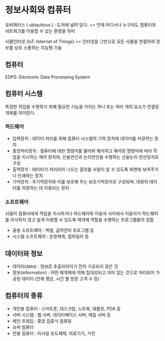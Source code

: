 # 정보사회와 컴퓨터

유비쿼터스 ( ubiquitous ) : 도처에 널려 있다.
=> 언제 어디서나 누구라도 컴퓨터와 네트워크를 이용할 수 있는 환경을 의미

사물인터넷 (IoT: Internet of Things) 
=> 인터넷을 그반으로 모든 사물을 연결하여 정보를 상호 소통하는 지능형 기술

## 컴퓨터

EDPS: Electronic Data Processing System

## 컴퓨터 시스템

특정한 작업을 수행하기 위해 필요한 기능을 가지는 하나 또는 여러 개의 요소가 연결된 개체를 의미한다.

### 하드웨어

* 입력장치 : 데이터 처리를 위해 컴퓨터 시스템의 기억 장치에 데이터를 저장하는 장치
* 중앙처리장치 : 컴퓨터에 대한 명령어를 불러와 해석하고 해석된 명령어에 따라 작업을 지시하는 제어 장치와, 산술연산과 논리연산을 수행하는 산술논리 연산장치로 구성
* 출력장치 : 데이터가 처리되어 나오는 결과를 사람이 알 수 있도록 화면에 보여주거나 인쇄하는 장치
* 기억장치 : 주기억장치와 이를 보조해 주는 보조기억장치로 구성되며, 대량의 데이터를 저장하는 데 이용되는 장치

### 소프트웨어

사람이 컴퓨터에게 작업을 지시하거나 하드웨어와 이용자 사이에서 이용자가 하드웨어를 의식하지 않고 쉽게 이용할 수 있도록 매개체 역할을 수행하는 프로그램들의 집합

* 웅용 소프트웨어 : 엑셀, 급여관리 프로그램 등
* 시스템 소프트웨어 : 운영체제, 컴파일러 등

## 데이터와 정보

* 데이터(data) : 정보로 추출되어지기 전의 가공되지 않은 것
* 정보(information) : 어떤 매개체에 의해 집대성되고 의미 있는 것으로 처리되어 가공된 데이터 (전체 평균, 시간 별 방문 고객 수 등)

## 컴퓨터의 종류

* 개인용 컴퓨터 : 스마트폰, 데스크탑, 노트북, 태블릿, PDA 등
* 서버 시스템 : 웹 서버, 데이터베이스 서버, 메일 서버 등
* 메인 프레임 : 중앙 집중식 컴퓨팅
* 슈퍼 컴퓨터
* 전용 컴퓨터 : 미사일 유도체제, 의료기기, 가전 
